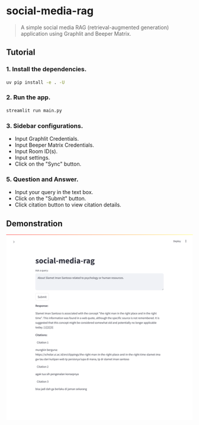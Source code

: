 # social-media-rag
> A simple social media RAG (retrieval-augmented generation) application using Graphlit and Beeper Matrix.

## Tutorial
### 1. Install the dependencies.

```bash
uv pip install -e . -U
```

### 2. Run the app.

```bash
streamlit run main.py
```
### 3. Sidebar configurations.
- Input Graphlit Credentials.
- Input Beeper Matrix Credentials.
- Input Room ID(s).
- Input settings.
- Click on the "Sync" button.

### 5. Question and Answer.
- Input your query in the text box.
- Click on the "Submit" button.
- Click citation button to view citation details.

## Demonstration
![assets/demo-1.png](assets/demo-1.png)
